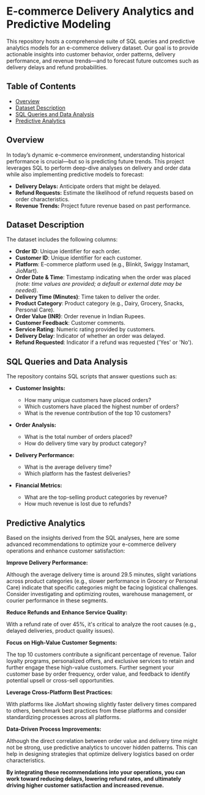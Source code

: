 # E-commerce Delivery Analytics and Predictive Modeling

This repository hosts a comprehensive suite of SQL queries and predictive analytics models for an e-commerce delivery dataset. Our goal is to provide actionable insights into customer behavior, order patterns, delivery performance, and revenue trends—and to forecast future outcomes such as delivery delays and refund probabilities.

## Table of Contents
- [Overview](#overview)
- [Dataset Description](#dataset-description)
- [SQL Queries and Data Analysis](#sql-queries-and-data-analysis)
- [Predictive Analytics](#predictive-analytics)

## Overview
In today’s dynamic e-commerce environment, understanding historical performance is crucial—but so is predicting future trends. This project leverages SQL to perform deep-dive analyses on delivery and order data while also implementing predictive models to forecast:
- **Delivery Delays:** Anticipate orders that might be delayed.
- **Refund Requests:** Estimate the likelihood of refund requests based on order characteristics.
- **Revenue Trends:** Project future revenue based on past performance.

## Dataset Description
The dataset includes the following columns:
- **Order ID**: Unique identifier for each order.
- **Customer ID**: Unique identifier for each customer.
- **Platform**: E-commerce platform used (e.g., Blinkit, Swiggy Instamart, JioMart).
- **Order Date & Time**: Timestamp indicating when the order was placed *(note: time values are provided; a default or external date may be needed)*.
- **Delivery Time (Minutes)**: Time taken to deliver the order.
- **Product Category**: Product category (e.g., Dairy, Grocery, Snacks, Personal Care).
- **Order Value (INR)**: Order revenue in Indian Rupees.
- **Customer Feedback**: Customer comments.
- **Service Rating**: Numeric rating provided by customers.
- **Delivery Delay**: Indicator of whether an order was delayed.
- **Refund Requested**: Indicator if a refund was requested ('Yes' or 'No').

## SQL Queries and Data Analysis
The repository contains SQL scripts that answer questions such as:
- **Customer Insights:**  
  - How many unique customers have placed orders?  
  - Which customers have placed the highest number of orders?  
  - What is the revenue contribution of the top 10 customers?

- **Order Analysis:**  
  - What is the total number of orders placed?    
  - How do delivery time vary by product category?

- **Delivery Performance:**  
  - What is the average delivery time?  
  - Which platform has the fastest deliveries?
  
- **Financial Metrics:**  
  - What are the top-selling product categories by revenue?  
  - How much revenue is lost due to refunds?

## Predictive Analytics

Based on the insights derived from the SQL analyses, here are some advanced recommendations to optimize your e-commerce delivery operations and enhance customer satisfaction:

**Improve Delivery Performance:**

Although the average delivery time is around 29.5 minutes, slight variations across product categories (e.g., slower performance in Grocery or Personal Care) indicate that specific categories might be facing logistical challenges. Consider investigating and optimizing routes, warehouse management, or courier performance in these segments.

**Reduce Refunds and Enhance Service Quality:**

With a refund rate of over 45%, it's critical to analyze the root causes (e.g., delayed deliveries, product quality issues).

**Focus on High-Value Customer Segments:**

The top 10 customers contribute a significant percentage of revenue. Tailor loyalty programs, personalized offers, and exclusive services to retain and further engage these high-value customers.
Further segment your customer base by order frequency, order value, and feedback to identify potential upsell or cross-sell opportunities.

**Leverage Cross-Platform Best Practices:**

With platforms like JioMart showing slightly faster delivery times compared to others, benchmark best practices from these platforms and consider standardizing processes across all platforms.

**Data-Driven Process Improvements:**

Although the direct correlation between order value and delivery time might not be strong, use predictive analytics to uncover hidden patterns. This can help in designing strategies that optimize delivery logistics based on order characteristics.

**By integrating these recommendations into your operations, you can work toward reducing delays, lowering refund rates, and ultimately driving higher customer satisfaction and increased revenue.**
